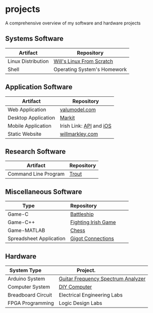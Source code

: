 # projects
A comprehensive overview of my software and hardware projects

## Systems Software

| Artifact                | Repository                          |
|-------------------------|-------------------------------------|
| Linux Distribution      | [Will's Linux From Scratch][s1]     |
| Shell                   | Operating System's Homework         |


## Application Software

| Artifact                | Repository                          |
|-------------------------|-------------------------------------|
| Web Application         | [valumodel.com][a1]                 |
| Desktop Application     | [Markit][a2]                        |
| Mobile Application      | Irish Link: [API][a3] and [iOS][a4] |
| Static Website          | [willmarkley.com][a5]               |

## Research Software

| Artifact                | Repository                          |
|-------------------------|-------------------------------------|
| Command Line Program    | [Trout][a6]                         |

## Miscellaneous Software

| Type                    | Repository                          |
|-------------------------|-------------------------------------|
| Game-C                  | [Battleship][m1]                    |
| Game-C++                | [Fighting Irish Game][m2]           |
| Game-MATLAB             | [Chess][m3]                         |
| Spreadsheet Application | [Gigot Connections][m4]             |


<!--- ## Artificial Intellegience Software --->

## Hardware

| System Type         | Project.                                  |
|---------------------|-------------------------------------------|
| Arduino System      | [Guitar Frequency Spectrum Analyzer][h1]  |
| Computer System     | [DIY Computer][h2]                        |
| Breadboard Circuit  | Electrical Engineering Labs               |
| FPGA Programming    | Logic Design Labs                         |

<!--- Links --->

[s1]: https://github.com/willmarkley/wlfs

[a1]: https://github.com/willmarkley/valumodel.com
[a2]: https://github.com/willmarkley/Markit
[a3]: https://github.com/willmarkley/irishlink-api
[a4]: https://github.com/willmarkley/irishlink-ios
[a5]: https://github.com/willmarkley/willmarkley.com
[a6]: https://bitbucket.org/NDBL/trout

[m1]: https://github.com/willmarkley/Battleship
[m2]: https://github.com/willmarkley/Fighting-Irish-Game
[m3]: https://github.com/willmarkley/Chess
[m4]: https://github.com/willmarkley/willmarkley.com/tree/master/gigot_connections

[h1]: https://hackaday.io/project/13202-guitar-frequency-spectrum-analyzer
[h2]: https://hackaday.io/project/26905-diy-computer
